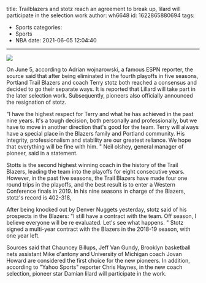 title: Trailblazers and stotz reach an agreement to break up, lilard will participate in the selection work
author: wh6648
id: 1622865880694
tags: 
- Sports
categories: 
- Sports
- NBA
date: 2021-06-05 12:04:40
---
![](https://p9.itc.cn/q_70/images01/20210605/2a689c5c09074259a0706d416948e5de.jpeg)


On June 5, according to Adrian wojnarowski, a famous ESPN reporter, the source said that after being eliminated in the fourth playoffs in five seasons, Portland Trail Blazers and coach Terry stotz both reached a consensus and decided to go their separate ways. It is reported that Lillard will take part in the later selection work. Subsequently, pioneers also officially announced the resignation of stotz.

"I have the highest respect for Terry and what he has achieved in the past nine years. It's a tough decision, both personally and professionally, but we have to move in another direction that's good for the team. Terry will always have a special place in the Blazers family and Portland community. His integrity, professionalism and stability are our greatest reliance. We hope that everything will be fine with him. " Neil olshey, general manager of pioneer, said in a statement.

Stotts is the second highest winning coach in the history of the Trail Blazers, leading the team into the playoffs for eight consecutive years. However, in the past five seasons, the Trail Blazers have made four one round trips in the playoffs, and the best result is to enter a Western Conference finals in 2019. In his nine seasons in charge of the Blazers, stotz's record is 402-318,

After being knocked out by Denver Nuggets yesterday, stotz said of his prospects in the Blazers: "I still have a contract with the team. Off season, I believe everyone will be re evaluated. Let's see what happens. " Stotz signed a multi-year contract with the Blazers in the 2018-19 season, with one year left.

Sources said that Chauncey Billups, Jeff Van Gundy, Brooklyn basketball nets assistant Mike d'antony and University of Michigan coach Jovan Howard are considered the first choice for the new pioneers. In addition, according to "Yahoo Sports" reporter Chris Haynes, in the new coach selection, pioneer star Damian lilard will participate in the work.

